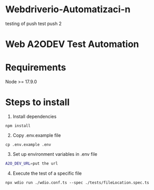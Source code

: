 # Webdriverio-Automatizaci-n

testing of push
test push 2

# Web A2ODEV Test Automation

# Requirements

Node >= 17.9.0

# Steps to install

1. Install dependencies

```shell
npm install

```

2. Copy .env.example file

```shell
cp .env.example .env

```

3. Set up environment variables in .env file

```sh
A2O_DEV_URL=put the url

```

4. Execute the test of a specific file

```shell
npx wdio run ./wdio.conf.ts --spec ./tests/fileLocation.spec.ts

```
